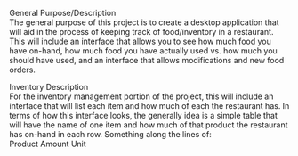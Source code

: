 General Purpose/Description  
The general purpose of this project is to create a desktop application that will aid in the process of keeping track of food/inventory in a restaurant. This will include an interface that allows you to see how much food you have on-hand, how much food you have actually used vs. how much you should have used, and an interface that allows modifications and new food orders.

Inventory Description  
For the inventory management portion of the project, this will include an interface that will list each item and how much of each the restaurant has. In terms of how this interface looks, the generally idea is a simple table that will have the name of one item and how much of that product the restaurant has on-hand in each row. Something along the lines of:  
Product	Amount	Unit


